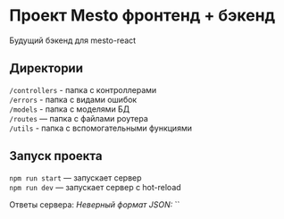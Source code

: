 # Проект Mesto фронтенд + бэкенд

Будущий бэкенд для mesto-react

## Директории

`/controllers` - папка с контроллерами  
`/errors` - папка с видами ошибок  
`/models` - папка с моделями БД  
`/routes` — папка с файлами роутера  
`/utils` - папка с вспомогательными функциями  

## Запуск проекта

`npm run start` — запускает сервер   
`npm run dev` — запускает сервер с hot-reload


Ответы сервера:
*Неверный формат JSON:* ``

